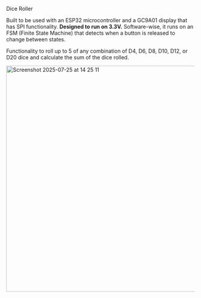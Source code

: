 Dice Roller

Built to be used with an ESP32 microcontroller and a GC9A01 display that has SPI functionality. **Designed to run on 3.3V.** 
Software-wise, it runs on an FSM (Finite State Machine) that detects when a button is released to change between states.

Functionality to roll up to 5 of any combination of D4, D6, D8, D10, D12, or D20 dice and calculate the sum of the dice rolled.

<img width="744" height="603" alt="Screenshot 2025-07-25 at 14 25 11" src="https://github.com/user-attachments/assets/806d127d-be9d-4f38-bc6e-2d3e5409163c" />
